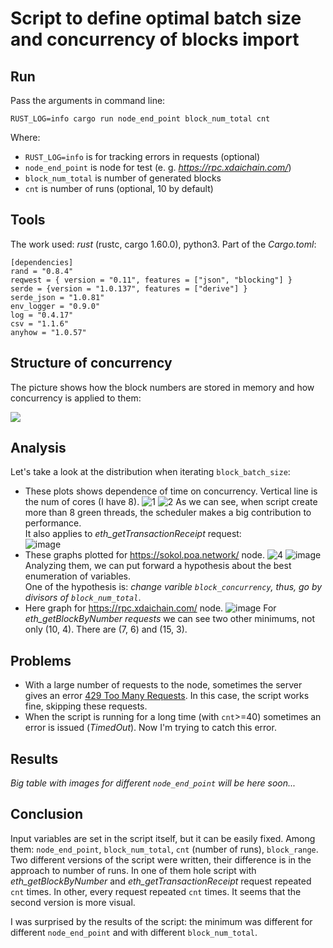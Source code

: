 # Script to define optimal batch size and concurrency of blocks import

## Run
Pass the arguments in command line:
```
RUST_LOG=info cargo run node_end_point block_num_total cnt
```
Where:  
- `RUST_LOG=info` is for tracking errors in requests (optional)  
- `node_end_point` is node for test (e. g. *https://rpc.xdaichain.com/*)  
- `block_num_total` is number of generated blocks  
- `cnt` is number of runs (optional, 10 by default)  

## Tools
The work used: *rust* (rustc, cargo 1.60.0), python3. Part of the *Cargo.toml*:
```
[dependencies]
rand = "0.8.4"
reqwest = { version = "0.11", features = ["json", "blocking"] }
serde = {version = "1.0.137", features = ["derive"] }
serde_json = "1.0.81"
env_logger = "0.9.0"
log = "0.4.17"
csv = "1.1.6"
anyhow = "1.0.57"
```
## Structure of concurrency 
The picture shows how the block numbers are stored in memory and how concurrency is applied to them:

![](https://i.imgur.com/qCOH6eB.png)

## Analysis
Let's take a look at the distribution when iterating `block_batch_size`:

* These plots shows dependence of time on concurrency. Vertical line is the num of cores (I have 8).
![1](https://user-images.githubusercontent.com/70902141/171616230-9d7a71d2-4e7d-4aec-a914-0f47ebb9bce9.png)
![2](https://user-images.githubusercontent.com/70902141/171616234-e6124ca4-7e7c-466e-adfa-1c447f3d8ed3.png)
As we can see, when script create more than 8 green threads, the scheduler makes a big contribution to performance.  
It also applies to *eth_getTransactionReceipt* request:  
![image](https://user-images.githubusercontent.com/70902141/171616633-824e80ec-f040-4b30-b00a-c0e94dfe29a7.png)
* These graphs plotted for https://sokol.poa.network/ node.
![4](https://user-images.githubusercontent.com/70902141/171633675-5038c5e4-efe7-45d7-a97c-ea5e528e04c4.png)
![image](https://user-images.githubusercontent.com/70902141/171634703-d572b995-66ed-4b29-adb8-bd6ddeb6e4cc.png)
Analyzing them, we can put forward a hypothesis about the best enumeration of variables.  
One of the hypothesis is: *change varible `block_concurrency`, thus, go by divisors of `block_num_total`*.
* Here graph for https://rpc.xdaichain.com/ node.
![image](https://user-images.githubusercontent.com/70902141/171635106-ccf2ead1-10ff-40fd-800e-aa50df5d18c3.png)
For *eth_getBlockByNumber requests* we can see two other minimums, not only (10, 4). There are (7, 6) and (15, 3).

  
## Problems
* With a large number of requests to the node, sometimes the server gives an error [429 Too Many Requests](https://developer.mozilla.org/ru/docs/Web/HTTP/Status/429). In this case, the script works fine, skipping these requests.
* When the script is running for a long time (with `cnt`>=40) sometimes an error is issued (*TimedOut*). Now I'm trying to catch this error.
## Results
*Big table with images for different `node_end_point` will be here soon...*

## Сonclusion
Input variables are set in the script itself, but it can be easily fixed.
Among them: `node_end_point`, `block_num_total`, `cnt` (number of runs), `block_range`.
Two different versions of the script were written, their difference is in the approach to number of runs. In one of them hole script with *eth_getBlockByNumber* and *eth_getTransactionReceipt* request repeated `cnt` times. In other, every request repeated `cnt` times.
It seems that the second version is more visual.

I was surprised by the results of the script: the minimum was different for different `node_end_point` and with different `block_num_total`.
